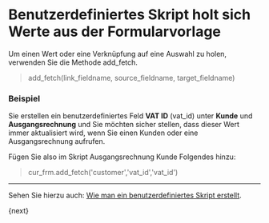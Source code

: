 <!-- add-breadcrumbs -->
# Benutzerdefiniertes Skript holt sich Werte aus der Formularvorlage


Um einen Wert oder eine Verknüpfung auf eine Auswahl zu holen, verwenden Sie die Methode add_fetch.

> add_fetch(link_fieldname, source_fieldname, target_fieldname)

### Beispiel

Sie erstellen ein benutzerdefiniertes Feld **VAT ID** (vat_id) unter **Kunde** und **Ausgangsrechnung** und Sie möchten sicher stellen, dass dieser Wert immer aktualisiert wird, wenn Sie einen Kunden oder eine Ausgangsrechnung aufrufen.

Fügen Sie also im Skript Ausgangsrechnung Kunde Folgendes hinzu:

> cur_frm.add_fetch('customer','vat_id','vat_id')

* * *

Sehen Sie hierzu auch: [Wie man ein benutzerdefiniertes Skript erstellt](/docs/v13/user/manual/de/customize-erpnext/client-scripts/).

{next}
